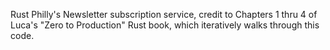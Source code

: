 Rust Philly's Newsletter subscription service, credit to Chapters 1 thru 4 of Luca's "Zero to Production" Rust book, which iteratively walks through this code.
